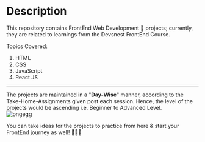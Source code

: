 # Description

This repository contains FrontEnd Web Development 🎨 projects; currently, they are related to learnings from the Devsnest FrontEnd Course.

Topics Covered:
1. HTML
2. CSS
3. JavaScript
4. React JS

---

The projects are maintained in a "**Day-Wise**" manner, according to the Take-Home-Assignments given post each session. Hence, the level of the projects would be ascending i.e. Beginner to Advanced Level.\
![pngegg](https://user-images.githubusercontent.com/81289215/126048138-9acf9ab9-183f-433a-8413-35f7e681e798.png)

You can take ideas for the projects to practice from here & start your FrontEnd journey as well! 🙋🏽‍♂️
